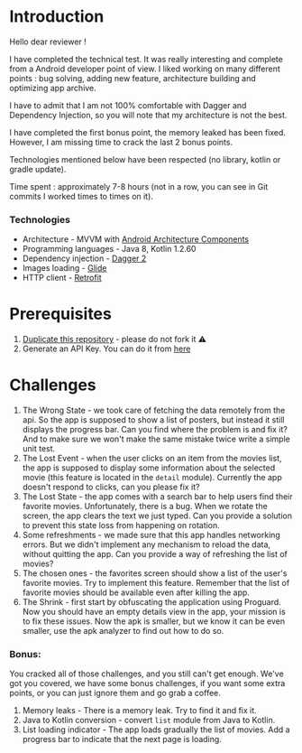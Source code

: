# Introduction

Hello dear reviewer !

I have completed the technical test.
It was really interesting and complete from a Android developer point of view.
I liked working on many different points : bug solving, adding new feature, architecture building and optimizing app archive.

I have to admit that I am not 100% comfortable with Dagger and Dependency Injection, so you will note that my architecture is not the best.

I have completed the first bonus point, the memory leaked has been fixed. However, I am missing time to crack the last 2 bonus points.

Technologies mentioned below have been respected (no library, kotlin or gradle update).

Time spent : approximately 7-8 hours (not in a row, you can see in Git commits I worked times to times on it).

### Technologies
* Architecture - MVVM with [Android Architecture Components](https://developer.android.com/topic/libraries/architecture/)
* Programming languages - Java 8, Kotlin 1.2.60
* Dependency injection - [Dagger 2](https://github.com/google/dagger)
* Images loading - [Glide](https://github.com/bumptech/glide)
* HTTP client - [Retrofit](https://square.github.io/retrofit/)

# Prerequisites
1. [Duplicate this repository](https://help.github.com/articles/duplicating-a-repository/) - please do not fork it ⚠️
2. Generate an API Key. You can do it from [here](http://www.omdbapi.com/apikey.aspx)

# Challenges
1. The Wrong State - we took care of fetching the data remotely from the api. So the app is supposed to show a list of posters, but instead it still displays the progress bar. Can you find where the problem is and fix it? And to make sure we won't make the same mistake twice write a simple unit test.
2. The Lost Event - when the user clicks on an item from the movies list, the app is supposed to display some information about the selected movie (this feature is located in the `detail` module). Currently the app doesn't respond to clicks, can you please fix it?
3. The Lost State - the app comes with a search bar to help users find their favorite movies. Unfortunately, there is a bug. When we rotate the screen, the app clears the text we just typed. Can you provide a solution to prevent this state loss from happening on rotation.
4. Some refreshments - we made sure that this app handles networking errors. But we didn't implement any mechanism to reload the data, without quitting the app. Can you provide a way of refreshing the list of movies?
5. The chosen ones - the favorites screen should show a list of the user's favorite movies. Try to implement this feature. Remember that the list of favorite movies should be available even after killing the app.
6. The Shrink - first start by obfuscating the application using Proguard. Now you should have an empty details view in the app, your mission is to fix these issues. Now the apk is smaller, but we know it can be even smaller, use the apk analyzer to find out how to do so.

### Bonus:
You cracked all of those challenges, and you still can't get enough. We've got you covered, we have some bonus challenges, if you want some extra points, or you can just ignore them and go grab a coffee.

1. Memory leaks - There is a memory leak. Try to find it and fix it.
2. Java to Kotlin conversion - convert `list` module from Java to Kotlin.
3. List loading indicator - The app loads gradually the list of movies. Add a progress bar to indicate that the next page is loading.

